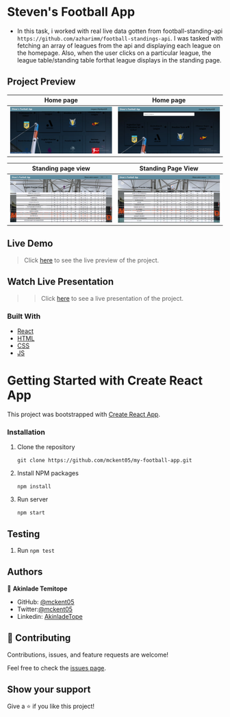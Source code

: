# Steven's Football App
- In this task, i worked with real live data gotten from football-standing-api ```https://github.com/azharimm/football-standings-api```. I was tasked with fetching an array of leagues from the api and displaying each league on the homepage. Also, when the user clicks on a particular league, the league table/standing table forthat league displays in the standing page.

## Project Preview

Home page                             |  Home page
:---------------------------------------:|:---------------------------------------:
![](./src/assests/home2.PNG)       |  ![](./src/assests/homepage.PNG) 

Standing page view                       |  Standing Page View
:---------------------------------------:|:---------------------------------------:
![](./src/assests/standing1.PNG)      |  ![](./src/assests/standing2.PNG) 

## Live Demo
> Click [here](http://steven-football-app.herokuapp.com/) to see the live preview of the project.

## Watch Live Presentation
> > Click [here]('') to see a live presentation of the project.

### Built With

- [React](https://es.reactjs.org/)
- [HTML](https://www.w3schools.com/html/)
- [CSS](https://www.w3schools.com/css/)
- [JS](https://www.javascript.com/)

# Getting Started with Create React App

This project was bootstrapped with [Create React App](https://github.com/facebook/create-react-app).

### Installation

1. Clone the repository
   ```
   git clone https://github.com/mckent05/my-football-app.git
   ```
2. Install NPM packages
   ```
   npm install
   ```
3. Run server
   ```
   npm start
   ```
## Testing

1. Run 
  `npm test`
## Authors

👤 **Akinlade Temitope**

- GitHub: [@mckent05](https://github.com/mckent05)
- Twitter:[@mckent05](https://twitter.com/mckent05)
- Linkedin: [AkinladeTope](https://www.linkedin.com/in/akinladetemitope/)

## 🤝 Contributing

Contributions, issues, and feature requests are welcome!

Feel free to check the [issues page](../../issues/).

## Show your support

Give a ⭐️ if you like this project!